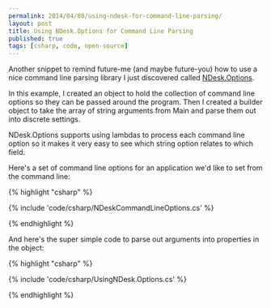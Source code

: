 ```yaml
---
permalink: 2014/04/08/using-ndesk-for-command-line-parsing/
layout: post
title: Using NDesk.Options for Command Line Parsing
published: true
tags: [csharp, code, open-source]
---
```


Another snippet to remind future-me (and maybe future-you) how to use a
nice command line parsing library I just discovered called
<a href="http://www.ndesk.org/Options" alt="link to ndesk">NDesk.Options</a>.

In this example, I created an object to hold the collection of command line
options so they can be passed around the program. Then I created a builder object
to take the array of string arguments from Main and parse them out into discrete
settings.

NDesk.Options supports using lambdas to process each command line option so
it makes it very easy to see which string option relates to which field.

Here's a set of command line options for an application we'd like to set from the
command line:

{% highlight "csharp" %}

{% include 'code/csharp/NDeskCommandLineOptions.cs' %}

{% endhighlight %}

And here's the super simple code to parse out arguments into properties in the object:

{% highlight "csharp" %}

{% include 'code/csharp/UsingNDesk.Options.cs' %}

{% endhighlight %}
